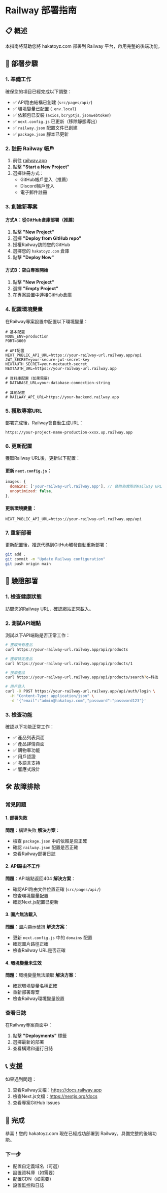 # Railway 部署指南

## 📋 概述

本指南將幫助您將 hakatoyz.com 部署到 Railway 平台，啟用完整的後端功能。

## 🚀 部署步驟

### 1. 準備工作

確保您的項目已經完成以下調整：

- ✅ API路由結構已創建 (`src/pages/api/`)
- ✅ 環境變量已配置 (`.env.local`)
- ✅ 依賴包已安裝 (`axios`, `bcryptjs`, `jsonwebtoken`)
- ✅ `next.config.js` 已更新（移除靜態導出）
- ✅ `railway.json` 配置文件已創建
- ✅ `package.json` 腳本已更新

### 2. 註冊 Railway 帳戶

1. 前往 [railway.app](https://railway.app)
2. 點擊 **"Start a New Project"**
3. 選擇註冊方式：
   - GitHub帳戶登入（推薦）
   - Discord帳戶登入
   - 電子郵件註冊

### 3. 創建新專案

#### 方式A：從GitHub倉庫部署（推薦）

1. 點擊 **"New Project"**
2. 選擇 **"Deploy from GitHub repo"**
3. 授權Railway訪問您的GitHub
4. 選擇您的 `hakatoyz.com` 倉庫
5. 點擊 **"Deploy Now"**

#### 方式B：空白專案開始

1. 點擊 **"New Project"**
2. 選擇 **"Empty Project"**
3. 在專案設置中連接GitHub倉庫

### 4. 配置環境變量

在Railway專案設置中配置以下環境變量：

```env
# 基本配置
NODE_ENV=production
PORT=3000

# API配置
NEXT_PUBLIC_API_URL=https://your-railway-url.railway.app/api
JWT_SECRET=your-secure-jwt-secret-key
NEXTAUTH_SECRET=your-nextauth-secret
NEXTAUTH_URL=https://your-railway-url.railway.app

# 資料庫配置（如果需要）
# DATABASE_URL=your-database-connection-string

# 其他配置
# RAILWAY_API_URL=https://your-backend.railway.app
```

### 5. 獲取專案URL

部署完成後，Railway會自動生成URL：

```
https://your-project-name-production-xxxx.up.railway.app
```

### 6. 更新配置

獲取Railway URL後，更新以下配置：

#### 更新 `next.config.js`：

```javascript
images: {
  domains: ['your-railway-url.railway.app'], // 替換為實際的Railway URL
  unoptimized: false,
},
```

#### 更新環境變量：

```env
NEXT_PUBLIC_API_URL=https://your-railway-url.railway.app/api
```

### 7. 重新部署

更新配置後，推送代碼到GitHub觸發自動重新部署：

```bash
git add .
git commit -m "Update Railway configuration"
git push origin main
```

## 🔧 驗證部署

### 1. 檢查健康狀態

訪問您的Railway URL，確認網站正常載入。

### 2. 測試API端點

測試以下API端點是否正常工作：

```bash
# 獲取所有產品
curl https://your-railway-url.railway.app/api/products

# 獲取特定產品
curl https://your-railway-url.railway.app/api/products/1

# 搜索產品
curl https://your-railway-url.railway.app/api/products/search?q=科技

# 用戶登入
curl -X POST https://your-railway-url.railway.app/api/auth/login \
  -H "Content-Type: application/json" \
  -d '{"email":"admin@hakatoyz.com","password":"password123"}'
```

### 3. 檢查功能

確認以下功能正常工作：

- ✅ 產品列表頁面
- ✅ 產品詳情頁面
- ✅ 購物車功能
- ✅ 用戶認證
- ✅ 多語言支持
- ✅ 響應式設計

## 🛠️ 故障排除

### 常見問題

#### 1. 部署失敗

**問題**：構建失敗
**解決方案**：
- 檢查 `package.json` 中的依賴是否正確
- 確認 `railway.json` 配置是否正確
- 查看Railway部署日誌

#### 2. API路由不工作

**問題**：API端點返回404
**解決方案**：
- 確認API路由文件位置正確 (`src/pages/api/`)
- 檢查環境變量配置
- 確認Next.js配置已更新

#### 3. 圖片無法載入

**問題**：圖片顯示破損
**解決方案**：
- 更新 `next.config.js` 中的 `domains` 配置
- 確認圖片路徑正確
- 檢查Railway URL是否正確

#### 4. 環境變量未生效

**問題**：環境變量無法讀取
**解決方案**：
- 確認環境變量名稱正確
- 重新部署專案
- 檢查Railway環境變量設置

### 查看日誌

在Railway專案頁面中：
1. 點擊 **"Deployments"** 標籤
2. 選擇最新的部署
3. 查看構建和運行日誌

## 📞 支援

如果遇到問題：

1. 查看Railway文檔：https://docs.railway.app
2. 檢查Next.js文檔：https://nextjs.org/docs
3. 查看專案GitHub Issues

## 🎉 完成

恭喜！您的 hakatoyz.com 現在已經成功部署到 Railway，具備完整的後端功能。

### 下一步

- 配置自定義域名（可選）
- 設置資料庫（如需要）
- 配置CDN（如需要）
- 設置監控和日誌 